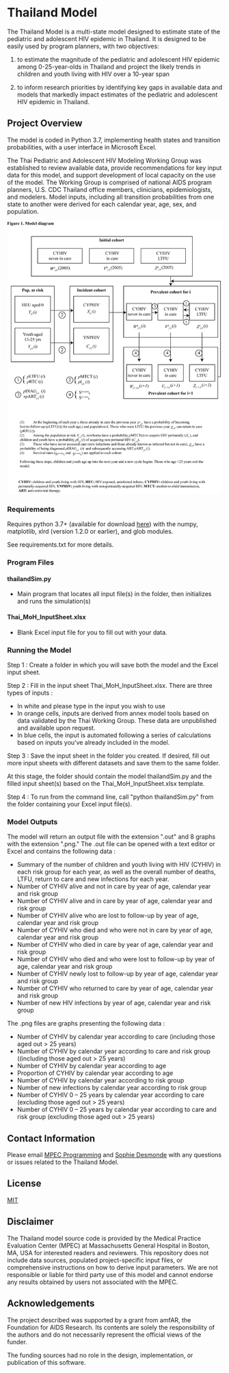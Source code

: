 # Thailand Model

The Thailand Model is a multi-state model designed to estimate state of the pediatric and adolescent HIV epidemic in Thailand. It is designed to be easily used by program planners, with two objectives: 

1) to estimate the magnitude of the pediatric and adolescent HIV epidemic among 0-25-year-olds in Thailand and project the likely trends in children and youth living with HIV over a 10-year span

2) to inform research priorities by identifying key gaps in available data and models that markedly impact estimates of the pediatric and adolescent HIV epidemic in Thailand.

## Project Overview
The model is coded in Python 3.7, implementing health states and transition probabilities, with a user interface in Microsoft Excel. 

The Thai Pediatric and Adolescent HIV Modeling Working Group was established to review available data, provide recommendations for key input data for this model, and support development of local capacity on the use of the model. The Working Group is comprised of national AIDS program planners, U.S. CDC Thailand office members, clinicians, epidemiologists, and modelers. Model inputs, including all transition probabilities from one state to another were derived for each calendar year, age, sex, and population.

<img src="images/Figure1Updated.png" width="850">

### Requirements

Requires python 3.7+ (available for download [here](https://www.python.org/downloads/)) with the numpy, matplotlib, xlrd (version 1.2.0 or earlier), and glob modules.

See requirements.txt for more details.

### Program Files

#### thailandSim.py
  - Main program that locates all input file(s) in the folder, then initializes and runs the simulation(s)

#### Thai_MoH_InputSheet.xlsx
  - Blank Excel input file for you to fill out with your data. 

### Running the Model

Step 1 : Create a folder in which you will save both the model and the Excel input sheet.

Step 2 : Fill in the input sheet Thai_MoH_InputSheet.xlsx. There are three types of inputs :
-	In white and please type in the input you wish to use
-	In orange cells, inputs are derived from annex model tools based on data validated by the Thai Working Group. These data are unpublished and available upon request.
-	In blue cells, the input is automated following a series of calculations based on inputs you’ve already included in the model.

Step 3 : Save the input sheet in the folder you created. If desired, fill out more input sheets with different datasets and save them to the same folder. 

At this stage, the folder should contain the model thailandSim.py and the filled input sheet(s) based on the Thai_MoH_InputSheet.xlsx template. 

Step 4 : To run from the command line, call "python thailandSim.py" from the folder containing your Excel input file(s). 

### Model Outputs

The model will return an output file with the extension ".out" and 8 graphs with the extension ".png." 
The .out file can be opened with a text editor or Excel and contains the following data : 
-	Summary of the number of children and youth living with HIV (CYHIV) in each risk group for each year, as well as the overall number of deaths, LTFU, return to care and new infections for each year.
-	Number of CYHIV alive and not in care by year of age, calendar year and risk group
-	Number of CYHIV alive and in care by year of age, calendar year and risk group
-	Number of CYHIV alive who are lost to follow-up by year of age, calendar year and risk group
-	Number of CYHIV who died and who were not in care by year of age, calendar year and risk group
-	Number of CYHIV who died in care by year of age, calendar year and risk group
-	Number of CYHIV who died and who were lost to follow-up by year of age, calendar year and risk group
-	Number of CYHIV newly lost to follow-up by year of age, calendar year and risk group
-	Number of CYHIV who returned to care by year of age, calendar year and risk group
-	Number of new HIV infections by year of age, calendar year and risk group

The .png files are graphs presenting the following data : 
-	Number of CYHIV by calendar year according to care (including those aged out > 25 years)
-	Number of CYHIV by calendar year according to care and risk group ((including those aged out > 25 years)
-	Number of CYHIV by calendar year according to age
-	Proportion of CYHIV by calendar year according to age
-	Number of CYHIV by calendar year according to risk group
-	Number of new infections by calendar year according to risk group
-	Number of CYHIV 0 – 25 years by calendar year according to care (excluding those aged out > 25 years)
-	Number of CYHIV 0 – 25 years by calendar year according to care and risk group (excluding those aged out > 25 years)


## Contact Information
Please email [MPEC Programming](mpecprogramming@partnershealthcare.onmicrosoft.com) and [Sophie Desmonde](sophie.desmonde-phillips@inserm.fr) with any questions or issues related to the Thailand Model. 


## License
[MIT](https://choosealicense.com/licenses/mit/)


## Disclaimer

The Thailand model source code is provided by the Medical Practice Evaluation Center (MPEC) at Massachusetts General Hospital in Boston, MA, USA for interested readers and reviewers. This repository does not include data sources, populated project-specific input files, or comprehensive instructions on how to derive input parameters. We are not responsible or liable for third party use of this model and cannot endorse any results obtained by users not associated with the MPEC.

## Acknowledgements

The project described was supported by a grant from amfAR, the Foundation for AIDS Research. Its contents are solely the responsibility of the authors and do not necessarily represent the official views of the funder.

The funding sources had no role in the design, implementation, or publication of this software.

